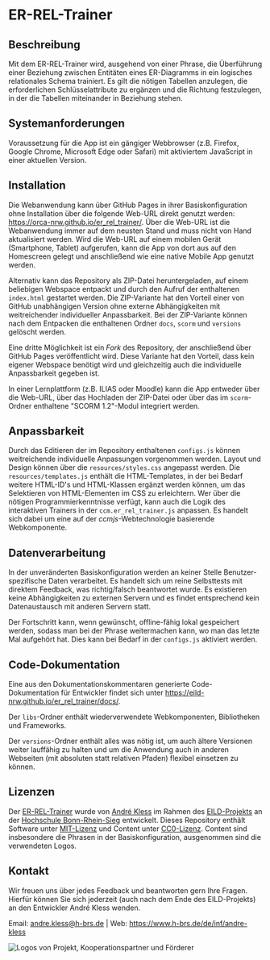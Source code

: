 # ER-REL-Trainer

## Beschreibung
Mit dem ER-REL-Trainer wird, ausgehend von einer Phrase, die Überführung einer Beziehung zwischen Entitäten eines ER-Diagramms in ein logisches relationales Schema trainiert.
Es gilt die nötigen Tabellen anzulegen, die erforderlichen Schlüsselattribute zu ergänzen und die Richtung festzulegen, in der die Tabellen miteinander in Beziehung stehen.

## Systemanforderungen
Voraussetzung für die App ist ein gängiger Webbrowser (z.B. Firefox, Google Chrome, Microsoft Edge oder Safari) mit aktiviertem JavaScript in einer aktuellen Version.

## Installation
Die Webanwendung kann über GitHub Pages in ihrer Basiskonfiguration ohne Installation über die folgende Web-URL direkt genutzt werden: https://orca-nrw.github.io/er_rel_trainer/.
Über die Web-URL ist die Webanwendung immer auf dem neusten Stand und muss nicht von Hand aktualisiert werden.
Wird die Web-URL auf einem mobilen Gerät (Smartphone, Tablet) aufgerufen, kann die App von dort aus auf den Homescreen gelegt und anschließend wie eine native Mobile App genutzt werden.

Alternativ kann das Repository als ZIP-Datei heruntergeladen, auf einem beliebigen Webspace entpackt und durch den Aufruf der enthaltenen `index.html` gestartet werden.
Die ZIP-Variante hat den Vorteil einer von GitHub unabhängigen Version ohne externe Abhängigkeiten mit weitreichender individueller Anpassbarkeit.
Bei der ZIP-Variante können nach dem Entpacken die enthaltenen Ordner `docs`, `scorm` und `versions` gelöscht werden.

Eine dritte Möglichkeit ist ein _Fork_ des Repository, der anschließend über GitHub Pages veröffentlicht wird.
Diese Variante hat den Vorteil, dass kein eigener Webspace benötigt wird und gleichzeitig auch die individuelle Anpassbarkeit gegeben ist.

In einer Lernplattform (z.B. ILIAS oder Moodle) kann die App entweder über die Web-URL, über das Hochladen der ZIP-Datei oder über das im `scorm`-Ordner enthaltene "SCORM 1.2"-Modul integriert werden.

## Anpassbarkeit
Durch das Editieren der im Repository enthaltenen `configs.js` können weitreichende individuelle Anpassungen vorgenommen werden.
Layout und Design können über die `resources/styles.css` angepasst werden.
Die `resources/templates.js` enthält die HTML-Templates, in der bei Bedarf weitere HTML-ID's und HTML-Klassen ergänzt werden können, um das Selektieren von HTML-Elementen im CSS zu erleichtern.
Wer über die nötigen Programmierkenntnisse verfügt, kann auch die Logik des interaktiven Trainers in der `ccm.er_rel_trainer.js` anpassen.
Es handelt sich dabei um eine auf der _ccmjs_-Webtechnologie basierende Webkomponente.

## Datenverarbeitung
In der unveränderten Basiskonfiguration werden an keiner Stelle Benutzer-spezifische Daten verarbeitet.
Es handelt sich um reine Selbsttests mit direktem Feedback, was richtig/falsch beantwortet wurde.
Es existieren keine Abhängigkeiten zu externen Servern und es findet entsprechend kein Datenaustausch mit anderen Servern statt.

Der Fortschritt kann, wenn gewünscht, offline-fähig lokal gespeichert werden, sodass man bei der Phrase weitermachen kann, wo man das letzte Mal aufgehört hat.
Dies kann bei Bedarf in der `configs.js` aktiviert werden.

## Code-Dokumentation
Eine aus den Dokumentationskommentaren generierte Code-Dokumentation für Entwickler findet sich unter https://eild-nrw.github.io/er_rel_trainer/docs/.

Der `libs`-Ordner enthält wiederverwendete Webkomponenten, Bibliotheken und Frameworks.

Der `versions`-Ordner enthält alles was nötig ist, um auch ältere Versionen weiter lauffähig zu halten und um die Anwendung auch in anderen Webseiten (mit absoluten statt relativen Pfaden) flexibel einsetzen zu können.

## Lizenzen
Der [ER-REL-Trainer](https://github.com/orca-nrw/er_rel_trainer) wurde
von [André Kless](https://h-brs.de/de/inf/andre-kless) im Rahmen
des [EILD-Projekts](https://medien.hs-duesseldorf.de/eild) an
der [Hochschule Bonn-Rhein-Sieg](https://h-brs.de) entwickelt.
Dieses Repository enthält Software unter [MIT-Lizenz](/LICENSE) und Content
unter [CC0-Lizenz](https://creativecommons.org/publicdomain/zero/1.0/deed.de).
Content sind insbesondere die Phrasen in der Basiskonfiguration, ausgenommen sind die verwendeten Logos.

## Kontakt
Wir freuen uns über jedes Feedback und beantworten gern Ihre Fragen.
Hierfür können Sie sich jederzeit (auch nach dem Ende des EILD-Projekts) an den Entwickler André Kless wenden.

Email: andre.kless@h-brs.de | Web: https://www.h-brs.de/de/inf/andre-kless

![Logos von Projekt, Kooperationspartner und Förderer](/resources/img/logos/logos.jpg)
